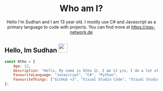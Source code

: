 <!-- You found this secret 👏 -->
<!--
    My secret things lol
    
    - I code more hours 
    - I am a gamer too 
    - I play Call of Duty Modern Warfare 2019, Call of Duty Modern Warfare 2, Call of Duty Black Ops 2 and Warzone ;-;
    - This readme.md is created using GitHub Codespaces 👀
-->
    
<h1 align="center">Who am I?</h1>
<p align="center">Hello I'm Sudhan and I am 13 year old. I mostly use C# and Javascript as a primary language to code with projects. You can find more at <a href="https://ggs-network.de">https://ggs-network.de</a></p>

## Hello, Im Sudhan <img src="https://raw.githubusercontent.com/SudhanPlayz/SudhanPlayz/master/images/WaveIcon.gif" width="30px">

```js
const Otho = {
    Age: 12,
    Description: "Hello, My name is Otho 😉. I am 13 y/o, I do a lot of programming outside of school...",
    FavouriteLanguage: "Javascript", "C#", "Python",
    FavouriteThings: ["GitHub <3", "Visual Studio Code", "Visual Studio 1019", "Docker", "ParcelJS"]
}; 
```
